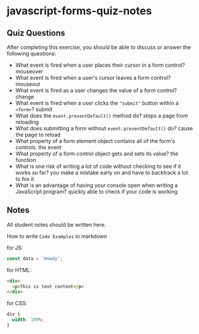 # javascript-forms-quiz-notes

## Quiz Questions

After completing this exercise, you should be able to discuss or answer the following questions:

- What event is fired when a user places their cursor in a form control?
  mouseover
- What event is fired when a user's cursor leaves a form control?
  mouseout
- What event is fired as a user changes the value of a form control?
  change
- What event is fired when a user clicks the `"submit"` button within a `<form>`?
  submit
- What does the `event.preventDefault()` method do?
  stops a page from reloading
- What does submitting a form without `event.preventDefault()` do?
  cause the page to reload
- What property of a form element object contains all of the form's controls.
  the event
- What property of a form control object gets and sets its value?
  the function
- What is one risk of writing a lot of code without checking to see if it works so far?
  you make a mistake early on and have to backtrack a lot to fox it
- What is an advantage of having your console open when writing a JavaScript program?
  quickly able to check if your code is working

## Notes

All student notes should be written here.

How to write `Code Examples` in markdown

for JS:

```javascript
const data = 'Howdy';
```

for HTML:

```html
<div>
  <p>This is text content</p>
</div>
```

for CSS:

```css
div {
  width: 100%;
}
```
